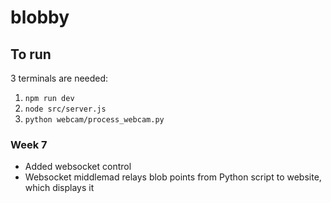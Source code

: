 # blobby

## To run

3 terminals are needed:

1. `npm run dev`
2. `node src/server.js`
3. `python webcam/process_webcam.py`

### Week 7

- Added websocket control
- Websocket middlemad relays blob points from Python script to website, which displays it
